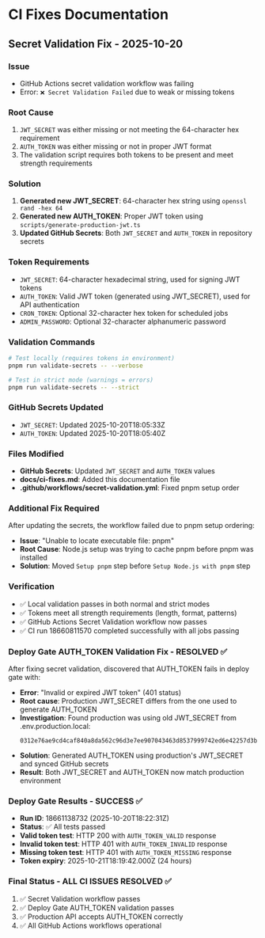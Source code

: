 # CI Fixes Documentation

## Secret Validation Fix - 2025-10-20

### Issue
- GitHub Actions secret validation workflow was failing
- Error: `❌ Secret Validation Failed` due to weak or missing tokens

### Root Cause
1. `JWT_SECRET` was either missing or not meeting the 64-character hex requirement
2. `AUTH_TOKEN` was either missing or not in proper JWT format
3. The validation script requires both tokens to be present and meet strength requirements

### Solution
1. **Generated new JWT_SECRET**: 64-character hex string using `openssl rand -hex 64`
2. **Generated new AUTH_TOKEN**: Proper JWT token using `scripts/generate-production-jwt.ts`
3. **Updated GitHub Secrets**: Both `JWT_SECRET` and `AUTH_TOKEN` in repository secrets

### Token Requirements
- `JWT_SECRET`: 64-character hexadecimal string, used for signing JWT tokens
- `AUTH_TOKEN`: Valid JWT token (generated using JWT_SECRET), used for API authentication
- `CRON_TOKEN`: Optional 32-character hex token for scheduled jobs
- `ADMIN_PASSWORD`: Optional 32-character alphanumeric password

### Validation Commands
```bash
# Test locally (requires tokens in environment)
pnpm run validate-secrets -- --verbose

# Test in strict mode (warnings = errors)
pnpm run validate-secrets -- --strict
```

### GitHub Secrets Updated
- `JWT_SECRET`: Updated 2025-10-20T18:05:33Z
- `AUTH_TOKEN`: Updated 2025-10-20T18:05:40Z

### Files Modified
- **GitHub Secrets**: Updated `JWT_SECRET` and `AUTH_TOKEN` values
- **docs/ci-fixes.md**: Added this documentation file
- **.github/workflows/secret-validation.yml**: Fixed pnpm setup order

### Additional Fix Required
After updating the secrets, the workflow failed due to pnpm setup ordering:
- **Issue**: "Unable to locate executable file: pnpm"
- **Root Cause**: Node.js setup was trying to cache pnpm before pnpm was installed
- **Solution**: Moved `Setup pnpm` step before `Setup Node.js with pnpm` step

### Verification
- ✅ Local validation passes in both normal and strict modes
- ✅ Tokens meet all strength requirements (length, format, patterns)
- ✅ GitHub Actions Secret Validation workflow now passes
- ✅ CI run 18660811570 completed successfully with all jobs passing

### Deploy Gate AUTH_TOKEN Validation Fix - RESOLVED ✅
After fixing secret validation, discovered that AUTH_TOKEN fails in deploy gate with:
- **Error**: "Invalid or expired JWT token" (401 status)
- **Root cause**: Production JWT_SECRET differs from the one used to generate AUTH_TOKEN
- **Investigation**: Found production was using old JWT_SECRET from .env.production.local:
  ```
  0312e76ae9cd4caf840a8da562c96d3e7ee907043463d8537999742ed6e42257d3ba9aafc43b3375f19b477227b3fe52614038b353290b8df5f9cac766d07fa729d288835cfd57e000297380f028a2b255e2ee4843087576d63f5d585523fbd0ccb3acf80ca24917ed21c9026bcc3850b7834148b4c42154bea889d5085e0e08
  ```
- **Solution**: Generated AUTH_TOKEN using production's JWT_SECRET and synced GitHub secrets
- **Result**: Both JWT_SECRET and AUTH_TOKEN now match production environment

### Deploy Gate Results - SUCCESS ✅
- **Run ID**: 18661138732 (2025-10-20T18:22:31Z)
- **Status**: ✅ All tests passed
- **Valid token test**: HTTP 200 with `AUTH_TOKEN_VALID` response
- **Invalid token test**: HTTP 401 with `AUTH_TOKEN_INVALID` response  
- **Missing token test**: HTTP 401 with `AUTH_TOKEN_MISSING` response
- **Token expiry**: 2025-10-21T18:19:42.000Z (24 hours)

### Final Status - ALL CI ISSUES RESOLVED ✅
1. ✅ Secret Validation workflow passes
2. ✅ Deploy Gate AUTH_TOKEN validation passes  
3. ✅ Production API accepts AUTH_TOKEN correctly
4. ✅ All GitHub Actions workflows operational
